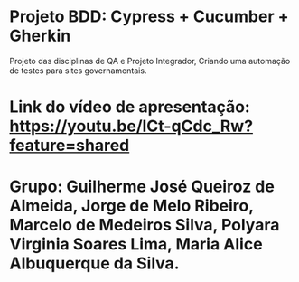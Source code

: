 # Projeto BDD: Cypress + Cucumber + Gherkin

Projeto das disciplinas de QA e Projeto Integrador,
Criando uma automação de testes para sites governamentais.


# Link do vídeo de apresentação: https://youtu.be/lCt-qCdc_Rw?feature=shared

# Grupo: Guilherme José Queiroz de Almeida, Jorge de Melo Ribeiro, Marcelo de Medeiros Silva, Polyara Virginia Soares Lima, Maria Alice Albuquerque da Silva.
